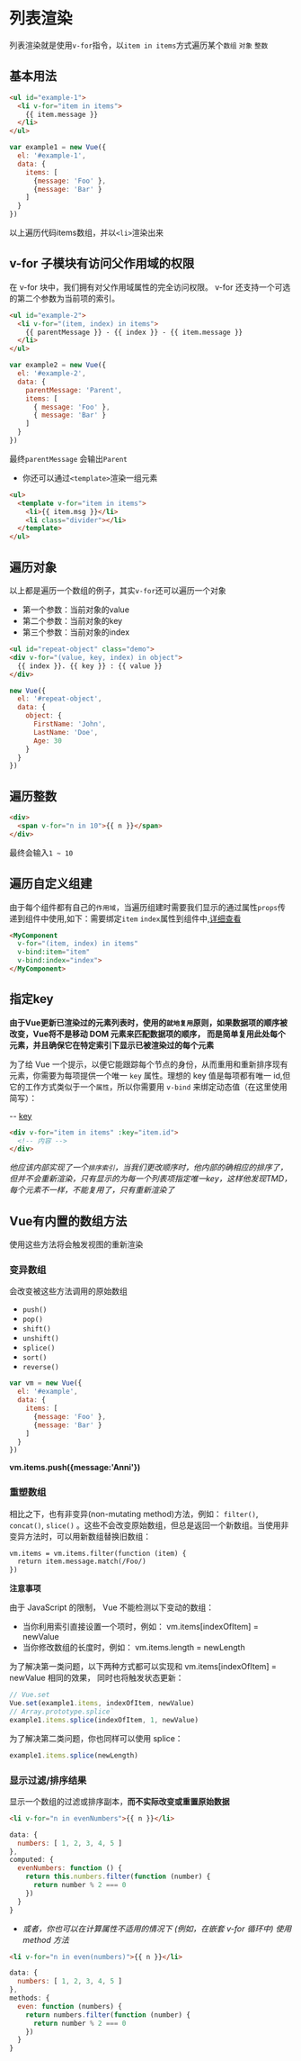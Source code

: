 # 列表渲染

列表渲染就是使用`v-for`指令，以`item in items`方式遍历某个`数组` `对象` `整数`

## 基本用法

```html
<ul id="example-1">
  <li v-for="item in items">
    {{ item.message }}
  </li>
</ul>
```

```js
var example1 = new Vue({
  el: '#example-1',
  data: {
    items: [
      {message: 'Foo' },
      {message: 'Bar' }
    ]
  }
})
```

以上遍历代码items数组，并以`<li>`渲染出来

## v-for 子模块有访问父作用域的权限

在 v-for 块中，我们拥有对父作用域属性的完全访问权限。 v-for 还支持一个可选的第二个参数为当前项的索引。

```html
<ul id="example-2">
  <li v-for="(item, index) in items">
    {{ parentMessage }} - {{ index }} - {{ item.message }}
  </li>
</ul>
```

```js
var example2 = new Vue({
  el: '#example-2',
  data: {
    parentMessage: 'Parent',
    items: [
      { message: 'Foo' },
      { message: 'Bar' }
    ]
  }
})
```

最终`parentMessage` 会输出`Parent`

- 你还可以通过`<template>`渲染一组元素

```html
<ul>
  <template v-for="item in items">
    <li>{{ item.msg }}</li>
    <li class="divider"></li>
  </template>
</ul>
```

## 遍历对象

以上都是遍历一个数组的例子，其实`v-for`还可以遍历一个对象   
- 第一个参数：当前对象的value
- 第二个参数：当前对象的key
- 第三个参数：当前对象的index


```html
<ul id="repeat-object" class="demo">
<div v-for="(value, key, index) in object">
  {{ index }}. {{ key }} : {{ value }}
</div>
```


```js
new Vue({
  el: '#repeat-object',
  data: {
    object: {
      FirstName: 'John',
      LastName: 'Doe',
      Age: 30
    }
  }
})
```

## 遍历整数

```html
<div>
  <span v-for="n in 10">{{ n }}</span>
</div>
```

最终会输入`1 ~ 10`

## 遍历自定义组建

由于每个组件都有自己的`作用域`，当遍历组建时需要我们显示的通过属性`props`传递到组件中使用,如下：需要绑定`item` `index`属性到组件中,[详细查看](https://cn.vuejs.org/v2/guide/list.html#组件-和-v-for)

```html
<MyComponent
  v-for="(item, index) in items"
  v-bind:item="item"
  v-bind:index="index">
</MyComponent>
```

## 指定key

**由于Vue更新已渲染过的元素列表时，使用的`就地复用`原则，如果数据项的顺序被改变，Vue将不是移动 DOM 元素来匹配数据项的顺序， 而是简单复用此处每个元素，并且确保它在特定索引下显示已被渲染过的每个元素**

为了给 Vue 一个提示，以便它能跟踪每个节点的身份，从而重用和重新排序现有元素，你需要为每项提供一个唯一 `key` 属性。理想的 key 值是每项都有唯一 id,但它的工作方式类似于一个`属性`，所以你需要用 `v-bind` 来绑定动态值（在这里使用简写）：

-- [key](https://cn.vuejs.org/v2/guide/list.html#key)

```html
<div v-for="item in items" :key="item.id">
  <!-- 内容 -->
</div>
```

*他应该内部实现了一个`排序索引`，当我们更改顺序时，他内部的确相应的排序了，但并不会重新渲染，只有显示的为每一个列表项指定唯一key，这样他发现TMD，每个元素不一样，不能复用了，只有重新渲染了*

## Vue有内置的数组方法

使用这些方法将会触发视图的重新渲染   

### 变异数组

会改变被这些方法调用的原始数组

-  `push()`
-  `pop()`
-  `shift()`
-  `unshift()`
-  `splice()`
-  `sort()`
-  `reverse()`

```js
var vm = new Vue({
  el: '#example',
  data: {
    items: [
      {message: 'Foo' },
      {message: 'Bar' }
    ]
  }
})
```

**vm.items.push({message:'Anni'})**

### 重塑数组

相比之下，也有非变异(non-mutating method)方法，例如： `filter()`, `concat()`, `slice()` 。这些不会改变原始数组，但总是返回一个新数组。当使用非变异方法时，可以用新数组替换旧数组：


```html
vm.items = vm.items.filter(function (item) {
  return item.message.match(/Foo/)
})
```


**注意事项**

由于 JavaScript 的限制， Vue 不能检测以下变动的数组：
- 当你利用索引直接设置一个项时，例如： vm.items[indexOfItem] = newValue
- 当你修改数组的长度时，例如： vm.items.length = newLength

为了解决第一类问题，以下两种方式都可以实现和 vm.items[indexOfItem] = newValue 相同的效果， 同时也将触发状态更新：

```js
// Vue.set
Vue.set(example1.items, indexOfItem, newValue)
// Array.prototype.splice`
example1.items.splice(indexOfItem, 1, newValue)
```

为了解决第二类问题，你也同样可以使用 splice：

```js
example1.items.splice(newLength)
```

### 显示过滤/排序结果

显示一个数组的过滤或排序副本，**而不实际改变或重置原始数据**

```html
<li v-for="n in evenNumbers">{{ n }}</li>
```

```js
data: {
  numbers: [ 1, 2, 3, 4, 5 ]
},
computed: {
  evenNumbers: function () {
    return this.numbers.filter(function (number) {
      return number % 2 === 0
    })
  }
}
```

- *或者，你也可以在计算属性不适用的情况下 (例如，在嵌套 v-for 循环中) 使用 method 方法*

```html
<li v-for="n in even(numbers)">{{ n }}</li>
```

```js
data: {
  numbers: [ 1, 2, 3, 4, 5 ]
},
methods: {
  even: function (numbers) {
    return numbers.filter(function (number) {
      return number % 2 === 0
    })
  }
}
```